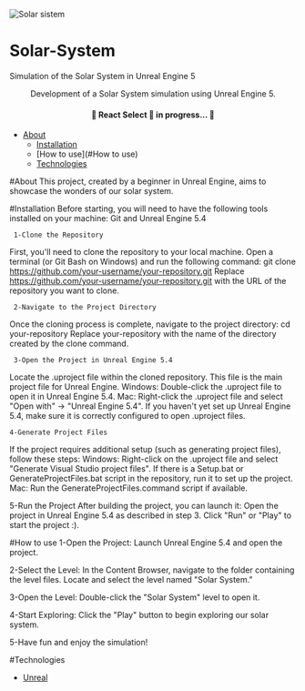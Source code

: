 
![Solar sistem](https://github.com/user-attachments/assets/bde7ede8-0a7a-4088-8c8a-5908254cd3ff)
# Solar-System
 Simulation of the Solar System in Unreal Engine 5

<p align="center">Development of a Solar System simulation using Unreal Engine 5.</p>

<h4 align="center"> 
	🚧  React Select 🚀 in progress...  🚧
</h4>

* [About](#About)
   * [Installation](#Installation)
   * [How to use](#How to use)
   * [Technologies](#Technologies)

#About
This project, created by a beginner in Unreal Engine, aims to showcase the wonders of our solar system.

#Installation
     Before starting, you will need to have the following tools installed on your machine: Git and Unreal Engine 5.4

     1-Clone the Repository
First, you'll need to clone the repository to your local machine. Open a terminal (or Git Bash on Windows) and run the following command: git clone https://github.com/your-username/your-repository.git
Replace https://github.com/your-username/your-repository.git with the URL of the repository you want to clone.

     2-Navigate to the Project Directory
Once the cloning process is complete, navigate to the project directory: cd your-repository
Replace your-repository with the name of the directory created by the clone command.

     3-Open the Project in Unreal Engine 5.4
Locate the .uproject file within the cloned repository. This file is the main project file for Unreal Engine.
Windows: Double-click the .uproject file to open it in Unreal Engine 5.4.
Mac: Right-click the .uproject file and select "Open with" -> "Unreal Engine 5.4".
If you haven't yet set up Unreal Engine 5.4, make sure it is correctly configured to open .uproject files.

    4-Generate Project Files
If the project requires additional setup (such as generating project files), follow these steps:
Windows: Right-click on the .uproject file and select "Generate Visual Studio project files". If there is a Setup.bat or GenerateProjectFiles.bat script in the repository, run it to set up the project.
Mac: Run the GenerateProjectFiles.command script if available.

   5-Run the Project
After building the project, you can launch it:
Open the project in Unreal Engine 5.4 as described in step 3.
Click "Run" or "Play" to start the project :).

#How to use
1-Open the Project: Launch Unreal Engine 5.4 and open the project.

2-Select the Level: In the Content Browser, navigate to the folder containing the level files. Locate and select the level named "Solar System."

3-Open the Level: Double-click the "Solar System" level to open it.

4-Start Exploring: Click the "Play" button to begin exploring our solar system.

5-Have fun and enjoy the simulation!



#Technologies
- [Unreal]([https://expo.io/](https://www.unrealengine.com/en-US/unreal-engine-5))

    


     
